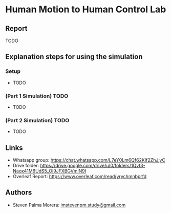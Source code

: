 # Human Motion to Human Control Lab

## Report

TODO

## Explanation steps for using the simulation

### Setup

* TODO


### (Part 1 Simulation) TODO

* TODO


### (Part 2 Simulation) TODO

* TODO

## Links
* Whatsapp group: https://chat.whatsapp.com/L7eY0Lm6Qf62KIf2ZhJjvC
* Drive folder: https://drive.google.com/drive/u/0/folders/1Qvt3-Naox41M6UdS5_Oi9JFXBGVmiN9I
* Overleaf Report: https://www.overleaf.com/read/yrychmnbprfd

## Authors
* Steven Palma Morera: imstevenpm.study@gmail.com
